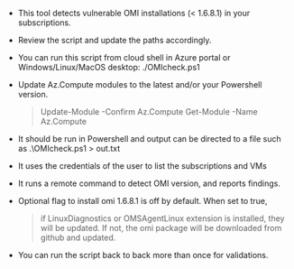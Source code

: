 - This tool detects vulnerable OMI installations (< 1.6.8.1) in your subscriptions.

- Review the script and update the paths accordingly.

- You can run this script from cloud shell in Azure portal or Windows/Linux/MacOS desktop: ./OMIcheck.ps1

- Update Az.Compute modules to the latest and/or your Powershell version.

  > Update-Module -Confirm Az.Compute
  > Get-Module -Name Az.Compute

- It should be run in Powershell and output can be directed to a file such as .\OMIcheck.ps1 > out.txt

- It uses the credentials of the user to list the subscriptions and VMs

- It runs a remote command to detect OMI version, and reports findings.

- Optional flag to install omi 1.6.8.1 is off by default. When set to true,
  > if LinuxDiagnostics or OMSAgentLinux extension is installed, they will be updated.
  > If not, the omi package will be downloaded from github and updated.

- You can run the script back to back more than once for validations.
